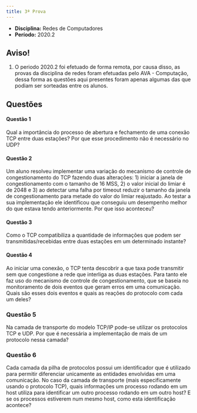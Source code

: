 ```yaml
---
title: 3ª Prova
---
```


- **Disciplina:** Redes de Computadores
- **Período:** 2020.2

## Aviso!

1. O periodo 2020.2 foi efetuado de forma remota, por causa disso, as provas da disciplina de redes foram efetuadas pelo AVA - Computação, dessa forma as questões aqui presentes foram apenas algumas das que podiam ser sorteadas entre os alunos.


## Questões

#### Questão 1 

Qual a importância do processo de abertura e fechamento de uma conexão TCP entre duas estações? Por que esse procedimento não é necessário no UDP?

#### Questão 2 

Um aluno resolveu implementar uma variação do mecanismo de controle de congestionamento do TCP fazendo duas alterações: 1) iniciar a janela de congestionamento com o tamanho de 16 MSS, 2) o valor inicial do limiar é de 2048 e 3) ao detectar uma falha por timeout reduzir o tamanho da janela de congestionamento para metade do valor do limiar reajustado. Ao testar a sua implementação ele identificou que conseguiu um desempenho melhor do que estava tendo anteriormente. Por que isso aconteceu?

#### Questão 3

Como o TCP compatibiliza a quantidade de informações que podem ser transmitidas/recebidas entre duas estações em um determinado instante?

#### Questão 4

Ao iniciar uma conexão, o TCP tenta descobrir a que taxa pode transmitir sem que congestione a rede que interliga as duas estações. Para tanto ele faz uso do mecanismo de controle de congestionamento, que se baseia no monitoramento de dois eventos que geram erros em uma comunicação. Quais são esses dois eventos e quais as reações do protocolo com cada um deles?

### Questão 5

Na camada de transporte do modelo TCP/IP pode-se utilizar os protocolos TCP e UDP. Por que é necessária a implementação de mais de um protocolo nessa camada?

### Questão 6

Cada camada da pilha de protocolos possui um identificador que é utilizado para permitir diferenciar unicamente as entidades envolvidas em uma comunicação. No caso da camada de transporte (mais especificamente usando o protocolo TCP), quais informações um processo rodando em um host utiliza para identificar um outro processo rodando em um outro host? E se os processos estiverem num mesmo host, como esta identificação acontece?
